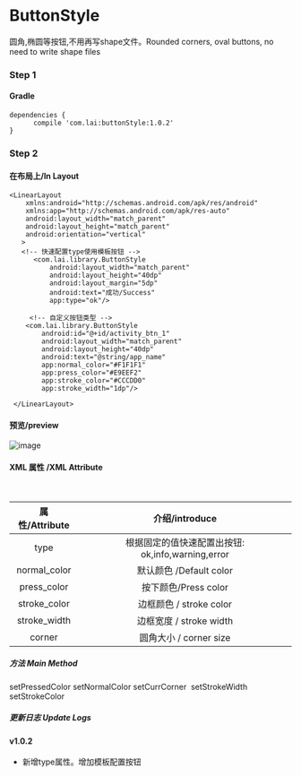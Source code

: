 # ButtonStyle
圆角,椭圆等按钮,不用再写shape文件。Rounded corners, oval buttons, no need to write shape files

### Step 1
#### Gradle
```
dependencies {
      compile 'com.lai:buttonStyle:1.0.2'
}
```

### Step 2

#### 在布局上/In Layout

```
<LinearLayout
    xmlns:android="http://schemas.android.com/apk/res/android"
    xmlns:app="http://schemas.android.com/apk/res-auto"
    android:layout_width="match_parent"
    android:layout_height="match_parent"
    android:orientation="vertical"
   >
   <!-- 快速配置type使用模板按钮 -->
      <com.lai.library.ButtonStyle
          android:layout_width="match_parent"
          android:layout_height="40dp"
          android:layout_margin="5dp"
          android:text="成功/Success"
          app:type="ok"/>
          
     <!-- 自定义按钮类型 -->
    <com.lai.library.ButtonStyle
        android:id="@+id/activity_btn_1"
        android:layout_width="match_parent"
        android:layout_height="40dp"
        android:text="@string/app_name"
        app:normal_color="#F1F1F1"
        app:press_color="#E9EEF2"
        app:stroke_color="#CCCDD0"
        app:stroke_width="1dp"/>
 
 </LinearLayout>

```
#### 预览/preview

![image](https://github.com/laishujie/ButtonStyle/raw/master/20170612143010.png)


#### XML 属性 /XML Attribute 
<table>
  <tdead>
    <tr>
      <th align="center">属性/Attribute</th>
      <th align="center">介绍/introduce</th>
    </tr>
  </tdead>
  <tbody>
   <tr>
      <td align="center">type</td>
      <td align="center">根据固定的值快速配置出按钮: ok,info,warning,error</td>
    </tr>
    <tr>
      <td align="center">normal_color</td>
      <td align="center">默认颜色 /Default color</td>
    </tr>
    <tr>
      <td align="center">press_color</td>
      <td align="center">按下颜色/Press color</td>
    </tr>
    <tr>
      <td align="center">stroke_color</td>
      <td align="center">边框颜色 / stroke color</td>
    </tr>
    <tr>
      <td align="center">stroke_width</td>
      <td align="center">边框宽度 / stroke width</td>
    </tr>
    <tr>
      <td align="center">corner</td>
      <td align="center">圆角大小 / corner size</td>
    </tr>
  </tbody>
</table>

##### 方法 Main Method
setPressedColor setNormalColor setCurrCorner  setStrokeWidth setStrokeColor

##### 更新日志 Update Logs

#### v1.0.2
- 新增type属性。增加模板配置按钮
